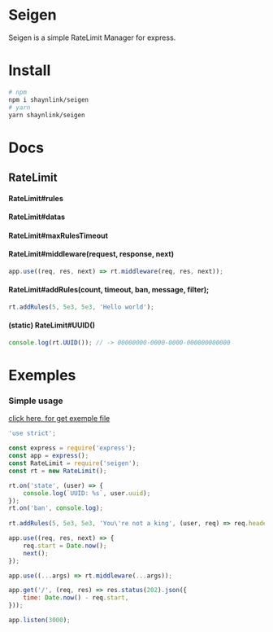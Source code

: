 # Seigen

Seigen is a simple RateLimit Manager for express.

# Install
```bash
# npm
npm i shaynlink/seigen
# yarn
yarn shaynlink/seigen
```

# Docs

## RateLimit
#### RateLimit#rules
#### RateLimit#datas
#### RateLimit#maxRulesTimeout
#### RateLimit#middleware(request, response, next)
```js
app.use((req, res, next) => rt.middleware(req, res, next));
```
#### RateLimit#addRules(count, timeout, ban, message, filter);
```js
rt.addRules(5, 5e3, 5e3, 'Hello world');
```
#### (static) RateLimit#UUID()
```js
console.log(rt.UUID()); // -> 00000000-0000-0000-000000000000
```

# Exemples
### Simple usage
[click here, for get exemple file](https://github.com/Shaynlink/seigen/tree/main/test/index.js)
```js
'use strict';

const express = require('express');
const app = express();
const RateLimit = require('seigen');
const rt = new RateLimit();

rt.on('state', (user) => {
    console.log(`UUID: %s`, user.uuid);
});
rt.on('ban', console.log);
    
rt.addRules(5, 5e3, 5e3, 'You\'re not a king', (user, req) => req.headers['X-Auth'] != 'King');

app.use((req, res, next) => {
    req.start = Date.now();
    next();
});

app.use((...args) => rt.middleware(...args));

app.get('/', (req, res) => res.status(202).json({
    time: Date.now() - req.start,
}));

app.listen(3000);
```